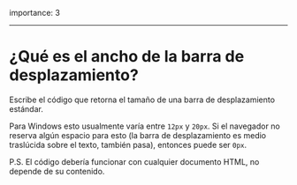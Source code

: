 importance: 3

---

# ¿Qué es el ancho de la barra de desplazamiento?

Escribe el código que retorna el tamaño de una barra de desplazamiento estándar.

Para Windows esto usualmente varía entre `12px` y `20px`. Si el navegador no reserva algún espacio para esto (la barra de desplazamiento es medio traslúcida sobre el texto, también pasa), entonces puede ser `0px`.

P.S. El código debería funcionar con cualquier documento HTML, no depende de su contenido.
